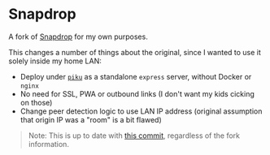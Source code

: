 # Snapdrop 

A fork of [Snapdrop](https://github.com/RobinLinus/snapdrop) for my own purposes.

This changes a number of things about the original, since I wanted to use it solely inside my home LAN:

* Deploy under [`piku`](https://github.com/piku) as a standalone `express` server, without Docker or `nginx`
* No need for SSL, PWA or outbound links (I don't want my kids cicking on those)
* Change peer detection logic to use LAN IP address (original assumption that origin IP was a "room" is a bit flawed)

> Note: This is up to date with [this commit](https://github.com/RobinLinus/snapdrop/commit/cc9c2bf088d5b2bb1316b35f8a420fa1e305fc2b), regardless of the fork information.
